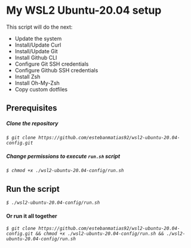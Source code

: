 # My WSL2 Ubuntu-20.04 setup

This script will do the next:

* Update the system
* Install/Update Curl
* Install/Update Git
* Install Github CLI
* Configure Git SSH credentials
* Configure Github SSH credentials
* Install Zsh
* Install Oh-My-Zsh
* Copy custom dotfiles

## Prerequisites

##### Clone the repository

*`$ git clone https://github.com/estebanmatias92/wsl2-ubuntu-20.04-config.git`*

##### Change permissions to execute `run.sh` script

*`$ chmod +x ./wsl2-ubuntu-20.04-config/run.sh`*


## Run the script

*`$ ./wsl2-ubuntu-20.04-config/run.sh`*


#### Or run it all together

*`$ git clone https://github.com/estebanmatias92/wsl2-ubuntu-20.04-config.git &&
chmod +x ./wsl2-ubuntu-20.04-config/run.sh &&
./wsl2-ubuntu-20.04-config/run.sh`*